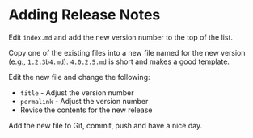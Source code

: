 # Adding Release Notes

Edit `index.md` and add the new version number to the top of the list.

Copy one of the existing files into a new file named for the new
version (e.g., `1.2.3b4.md`).  `4.0.2.5.md` is short and makes a good
template.

Edit the new file and change the following:

 * `title` - Adjust the version number
 * `permalink` - Adjust the version number
 * Revise the contents for the new release

Add the new file to Git, commit, push and have a nice day.
